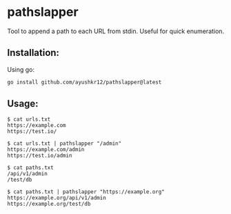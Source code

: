 # pathslapper
Tool to append a path to each URL from stdin. Useful for quick enumeration.

## Installation:

Using go:

```sh
go install github.com/ayushkr12/pathslapper@latest
```

## Usage:

```console
$ cat urls.txt
https://example.com
https://test.io/

$ cat urls.txt | pathslapper "/admin"
https://example.com/admin
https://test.io/admin

$ cat paths.txt
/api/v1/admin
/test/db

$ cat paths.txt | pathslapper "https://example.org"
https://example.org/api/v1/admin
https://example.org/test/db
```
